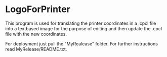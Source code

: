 # LogoForPrinter

This program is used for translating the printer coordinates in a .cpcl file
into a textbased image for the purpose of editing and then update the .cpcl 
file with the new coordinates.

For deployment just pull the "MyRealease" folder.
For further instructions read MyRelease/README.txt.
